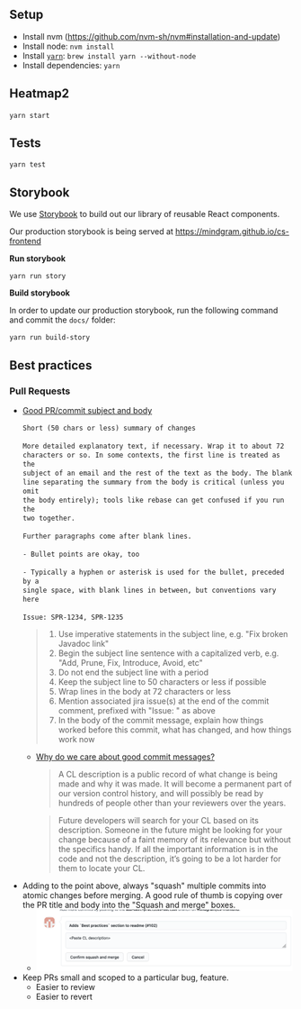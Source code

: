 ## Setup

- Install nvm (https://github.com/nvm-sh/nvm#installation-and-update)
- Install node: `nvm install`
- Install [`yarn`](https://yarnpkg.com/lang/en/): `brew install yarn --without-node`
- Install dependencies: `yarn`

## Heatmap2

```
yarn start
```

## Tests

```
yarn test
```

## Storybook

We use [Storybook](https://storybook.js.org) to build out our library of reusable React components.

Our production storybook is being served at https://mindgram.github.io/cs-frontend

**Run storybook**

```
yarn run story
```

**Build storybook**

In order to update our production storybook, run the following command and commit the `docs/` folder:

```
yarn run build-story
```

## Best practices

### Pull Requests

- [Good PR/commit subject and body](https://github.com/spring-projects/spring-framework/blob/30bce7/CONTRIBUTING.md#format-commit-messages)

  ```
  Short (50 chars or less) summary of changes

  More detailed explanatory text, if necessary. Wrap it to about 72
  characters or so. In some contexts, the first line is treated as the
  subject of an email and the rest of the text as the body. The blank
  line separating the summary from the body is critical (unless you omit
  the body entirely); tools like rebase can get confused if you run the
  two together.

  Further paragraphs come after blank lines.

  - Bullet points are okay, too

  - Typically a hyphen or asterisk is used for the bullet, preceded by a
  single space, with blank lines in between, but conventions vary here

  Issue: SPR-1234, SPR-1235
  ```

  > 1. Use imperative statements in the subject line, e.g. "Fix broken Javadoc link"
  > 2. Begin the subject line sentence with a capitalized verb, e.g. "Add, Prune, Fix, Introduce, Avoid, etc"
  > 3. Do not end the subject line with a period
  > 4. Keep the subject line to 50 characters or less if possible
  > 5. Wrap lines in the body at 72 characters or less
  > 6. Mention associated jira issue(s) at the end of the commit comment, prefixed with "Issue: " as above
  > 7. In the body of the commit message, explain how things worked before this commit, what has changed, and how things work now

  - [Why do we care about good commit messages?](https://google.github.io/eng-practices/review/developer/cl-descriptions.html)

    > A CL description is a public record of what change is being made and why it was made. It will become a permanent part of our version control history, and will possibly be read by hundreds of people other than your reviewers over the years.

    > Future developers will search for your CL based on its description. Someone in the future might be looking for your change because of a faint memory of its relevance but without the specifics handy. If all the important information is in the code and not the description, it’s going to be a lot harder for them to locate your CL.

* Adding to the point above, always "squash" multiple commits into atomic changes before merging.
  A good rule of thumb is copying over the PR title and body into
  the "Squash and merge" boxes.
  - ![Squash and Merge](./squash-and-merge.png)
* Keep PRs small and scoped to a particular bug, feature.
  - Easier to review
  - Easier to revert
